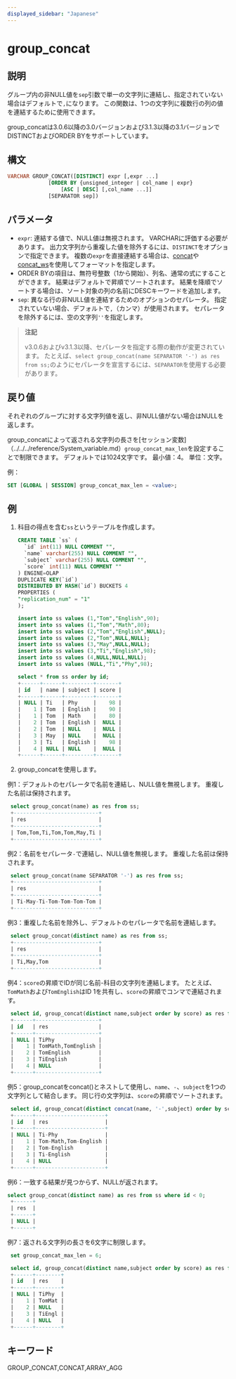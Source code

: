 ```yaml
---
displayed_sidebar: "Japanese"
---
```


# group_concat

## 説明

グループ内の非NULL値を`sep`引数で単一の文字列に連結し、指定されていない場合はデフォルトで`,`になります。 この関数は、1つの文字列に複数行の列の値を連結するために使用できます。

group_concatは3.0.6以降の3.0バージョンおよび3.1.3以降の3.1バージョンでDISTINCTおよびORDER BYをサポートしています。

## 構文

```SQL
VARCHAR GROUP_CONCAT([DISTINCT] expr [,expr ...]
             [ORDER BY {unsigned_integer | col_name | expr}
                 [ASC | DESC] [,col_name ...]]
             [SEPARATOR sep])
```

## パラメータ

- `expr`: 連結する値で、NULL値は無視されます。 VARCHARに評価する必要があります。 出力文字列から重複した値を除外するには、`DISTINCT`をオプションで指定できます。 複数の`expr`を直接連結する場合は、[concat](../string-functions/concat.md)や[concat_ws](../string-functions/concat_ws.md)を使用してフォーマットを指定します。
- ORDER BYの項目は、無符号整数（1から開始）、列名、通常の式にすることができます。 結果はデフォルトで昇順でソートされます。 結果を降順でソートする場合は、ソート対象の列の名前にDESCキーワードを追加します。
- `sep`: 異なる行の非NULL値を連結するためのオプションのセパレータ。 指定されていない場合、デフォルトで`,`（カンマ）が使用されます。 セパレータを除外するには、空の文字列`''`を指定します。

> **注記**
>
> v3.0.6およびv3.1.3以降、セパレータを指定する際の動作が変更されています。 たとえば、`select group_concat(name SEPARATOR '-') as res from ss;`のようにセパレータを宣言するには、`SEPARATOR`を使用する必要があります。

## 戻り値

それぞれのグループに対する文字列値を返し、非NULL値がない場合はNULLを返します。

group_concatによって返される文字列の長さを[セッション変数]（../../../reference/System_variable.md）`group_concat_max_len`を設定することで制限できます。 デフォルトでは1024文字です。 最小値：4。 単位：文字。

例：

```sql
SET [GLOBAL | SESSION] group_concat_max_len = <value>;
```

## 例

1. 科目の得点を含む`ss`というテーブルを作成します。

   ```sql
   CREATE TABLE `ss` (
     `id` int(11) NULL COMMENT "",
     `name` varchar(255) NULL COMMENT "",
     `subject` varchar(255) NULL COMMENT "",
     `score` int(11) NULL COMMENT ""
   ) ENGINE=OLAP
   DUPLICATE KEY(`id`)
   DISTRIBUTED BY HASH(`id`) BUCKETS 4
   PROPERTIES (
   "replication_num" = "1"
   );

   insert into ss values (1,"Tom","English",90);
   insert into ss values (1,"Tom","Math",80);
   insert into ss values (2,"Tom","English",NULL);
   insert into ss values (2,"Tom",NULL,NULL);
   insert into ss values (3,"May",NULL,NULL);
   insert into ss values (3,"Ti","English",98);
   insert into ss values (4,NULL,NULL,NULL);
   insert into ss values (NULL,"Ti","Phy",98);

   select * from ss order by id;
   +------+------+---------+-------+
   | id   | name | subject | score |
   +------+------+---------+-------+
   | NULL | Ti   | Phy     |    98 |
   |    1 | Tom  | English |    90 |
   |    1 | Tom  | Math    |    80 |
   |    2 | Tom  | English |  NULL |
   |    2 | Tom  | NULL    |  NULL |
   |    3 | May  | NULL    |  NULL |
   |    3 | Ti   | English |    98 |
   |    4 | NULL | NULL    |  NULL |
   +------+------+---------+-------+
   ```

2. group_concatを使用します。

  例1：デフォルトのセパレータで名前を連結し、NULL値を無視します。 重複した名前は保持されます。

  ```sql
   select group_concat(name) as res from ss;
   +---------------------------+
   | res                       |
   +---------------------------+
   | Tom,Tom,Ti,Tom,Tom,May,Ti |
   +---------------------------+
  ```

  例2：名前をセパレータ`-`で連結し、NULL値を無視します。 重複した名前は保持されます。

  ```sql
   select group_concat(name SEPARATOR '-') as res from ss;
   +---------------------------+
   | res                       |
   +---------------------------+
   | Ti-May-Ti-Tom-Tom-Tom-Tom |
   +---------------------------+
  ```

  例3：重複した名前を除外し、デフォルトのセパレータで名前を連結します。

  ```sql
   select group_concat(distinct name) as res from ss;
   +---------------------------+
   | res                       |
   +---------------------------+
   | Ti,May,Tom                |
   +---------------------------+
  ```

  例4：`score`の昇順でIDが同じ名前-科目の文字列を連結します。 たとえば、`TomMath`および`TomEnglish`はID 1を共有し、`score`の昇順でコンマで連結されます。

  ```sql
   select id, group_concat(distinct name,subject order by score) as res from ss group by id order by id;
   +------+--------------------+
   | id   | res                |
   +------+--------------------+
   | NULL | TiPhy              |
   |    1 | TomMath,TomEnglish |
   |    2 | TomEnglish         |
   |    3 | TiEnglish          |
   |    4 | NULL               |
   +------+--------------------+
   ```

  例5：group_concatをconcat()とネストして使用し、`name`、`-`、`subject`を1つの文字列として結合します。 同じ行の文字列は、`score`の昇順でソートされます。
  
  ```sql
   select id, group_concat(distinct concat(name, '-',subject) order by score) as res from ss group by id order by id;
   +------+----------------------+
   | id   | res                  |
   +------+----------------------+
   | NULL | Ti-Phy               |
   |    1 | Tom-Math,Tom-English |
   |    2 | Tom-English          |
   |    3 | Ti-English           |
   |    4 | NULL                 |
   +------+----------------------+
   ```
  
  例6：一致する結果が見つからず、NULLが返されます。

  ```sql
  select group_concat(distinct name) as res from ss where id < 0;
   +------+
   | res  |
   +------+
   | NULL |
   +------+
   ```

  例7：返される文字列の長さを6文字に制限します。

  ```sql
   set group_concat_max_len = 6;

   select id, group_concat(distinct name,subject order by score) as res from ss group by id order by id;
   +------+--------+
   | id   | res    |
   +------+--------+
   | NULL | TiPhy  |
   |    1 | TomMat |
   |    2 | NULL   |
   |    3 | TiEngl |
   |    4 | NULL   |
   +------+--------+
   ```

## キーワード

GROUP_CONCAT,CONCAT,ARRAY_AGG